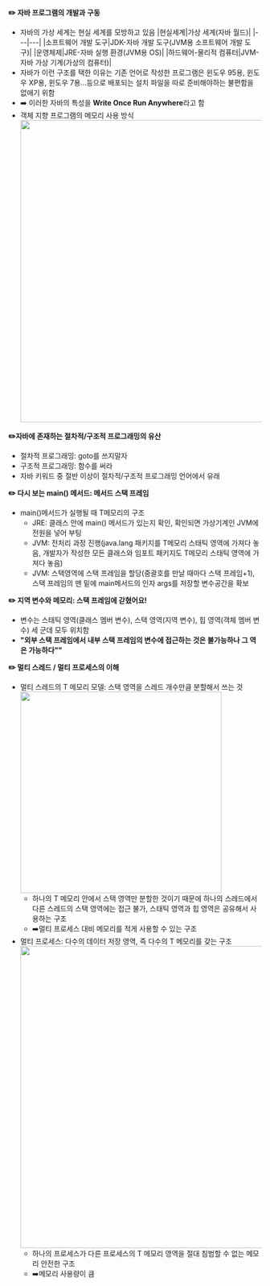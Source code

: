 **✏️ 자바 프로그램의 개발과 구동**
  * 자바의 가상 세계는 현실 세계를 모방하고 있음
    |현실세계|가상 세계(자바 월드)|
    |---|---|
    |소프트웨어 개발 도구|JDK-자바 개발 도구(JVM용 소프트웨어 개발 도구)|
    |운영체제|JRE-자바 실행 환경(JVM용 OS)|
    |하드웨어-물리적 컴퓨터|JVM-자바 가상 기계(가상의 컴퓨터)|
  * 자바가 이런 구조를 택한 이유는 기존 언어로 작성한 프로그램은 윈도우 95용, 윈도우 XP용, 윈도우 7용...등으로 배포되는 설치 파일을 따로 준비해야하는 불편함을 없애기 위함
  * ➡️ 이러한 자바의 특성을 **Write Once Run Anywhere**라고 함
  * 객체 지향 프로그램의 메모리 사용 방식   
    <img src="https://github.com/syoh98/TIL/assets/76934280/9df7a152-7077-4d89-89aa-2bfd27838420" width="600"/>
   
**✏️자바에 존재하는 절차적/구조적 프로그래밍의 유산**
  * 절차적 프로그래밍: goto를 쓰지말자
  * 구조적 프로그래밍: 함수를 써라
  * 자바 키워드 중 절반 이상이 절차적/구조적 프로그래밍 언어에서 유래
    
**✏️ 다시 보는 main() 메서드: 메서드 스택 프레임**
  * main()메서드가 실행될 때 T메모리의 구조
    * JRE: 클래스 안에 main() 메서드가 있는지 확인, 확인되면 가상기계인 JVM에 전원을 넣어 부팅
    * JVM: 전처리 과정 진행(java.lang 패키지를 T메모리 스태틱 영역에 가져다 놓음, 개발자가 작성한 모든 클래스와 임포트 패키지도 T메모리 스태틱 영역에 가져다 놓음)
    * JVM: 스택영역에 스택 프레임을 할당(중괄호를 만날 때마다 스택 프레임+1), 스택 프레임의 맨 밑에 main메서드의 인자 args를 저장할 변수공간을 확보
   
**✏️ 지역 변수와 메모리: 스택 프레임에 갇혔어요!**
  * 변수는 스태틱 영역(클래스 멤버 변수), 스택 영역(지역 변수), 힙 영역(객체 멤버 변수) 세 군데 모두 위치함
  * **"외부 스택 프레임에서 내부 스택 프레임의 변수에 접근하는 것은 불가능하나 그 역은 가능하다""**

**✏️ 멀티 스레드 / 멀티 프로세스의 이해**
  * 멀티 스레드의 T 메모리 모델: 스택 영역을 스레드 개수만큼 분할해서 쓰는 것
    <img src="https://github.com/syoh98/TIL/assets/76934280/390d490f-afad-4823-9dd2-b27f6467b6b1" width="400"/>   
    * 하나의 T 메모리 안에서 스택 영역만 분할한 것이기 때문에 하나의 스레드에서 다른 스레드의 스택 영역에는 접근 불가, 스태틱 영역과 힙 영역은 공유해서 사용하는 구조
    * ➡️멀티 프로세스 대비 메모리를 적게 사용할 수 있는 구조
  * 멀티 프로세스: 다수의 데이터 저장 영역, 즉 다수의 T 메모리를 갖는 구조
    <img src="https://github.com/syoh98/TIL/assets/76934280/3a73a86a-5e10-486e-b401-89a2bdbbe062" width="600"/>   
    * 하나의 프로세스가 다른 프로세스의 T 메모리 영역을 절대 침범할 수 없는 메모리 안전한 구조
    * ➡️메모리 사용량이 큼
 
